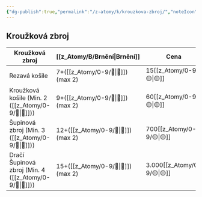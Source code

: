 ```yaml
---
{"dg-publish":true,"permalink":"/z-atomy/k/krouzkova-zbroj/","noteIcon":""}
---
```


## Kroužková zbroj

| **Kroužková zbroj**                    | **[[z_Atomy/B/Brnění\|Brnění]]**      | **Cena** |
| -------------------------------------- | ------------------- | -------- |
| Rezavá košile                          | 7+([[z_Atomy/0-9/🎯\|🎯]]) (max 2)  | 15[[z_Atomy/0-9/🟡\|🟡]]     |
| Kroužková košile (Min. 2 ([[z_Atomy/0-9/💪\|💪]]))     | 9+([[z_Atomy/0-9/🎯\|🎯]]) (max 2)  | 60[[z_Atomy/0-9/🟡\|🟡]]     |
| Šupinová zbroj (Min. 3 ([[z_Atomy/0-9/💪\|💪]]))       | 12+([[z_Atomy/0-9/🎯\|🎯]]) (max 2) | 700[[z_Atomy/0-9/🟡\|🟡]]    |
| Dračí Šupinová zbroj (Min. 4 ([[z_Atomy/0-9/💪\|💪]])) | 15+([[z_Atomy/0-9/🎯\|🎯]]) (max 2) | 3.000[[z_Atomy/0-9/🟡\|🟡]]  |
